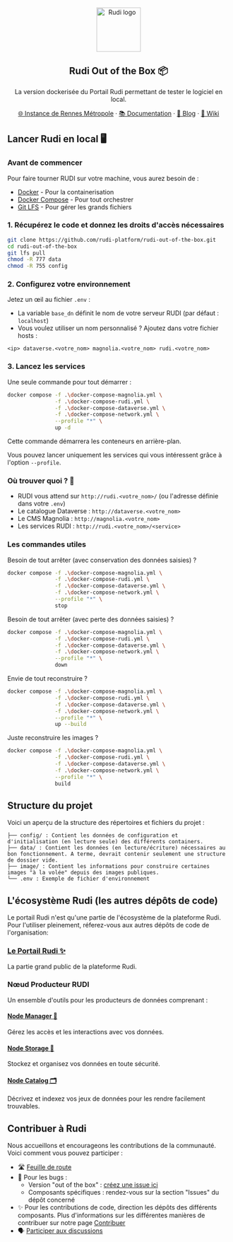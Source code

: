 <br>
<p align="center">
  <a href="https://rudi.rennesmetropole.fr/">
  <img src="https://blog.rudi.bzh/wp-content/uploads/2020/11/logo_bleu_orange.svg" width=100px alt="Rudi logo" />  </a>
</p>

<h2 align="center" >Rudi Out of the Box 📦</h3>
<p align="center">La version dockerisée du Portail Rudi permettant de tester le logiciel en local.</p>

<p align="center"><a href="https://rudi.rennesmetropole.fr/">🌐 Instance de Rennes Métropole</a> · <a href="https://doc.rudi.fr/">📚 Documentation</a> ·  <a href="https://blog.rudi.bzh/">📰 Blog</a> ·  <a href="https://rudi.fr/yeswiki">🔎 Wiki</a> </p>

</div>

## Lancer Rudi en local 🖥️

### Avant de commencer 

Pour faire tourner RUDI sur votre machine, vous aurez besoin de :
- [Docker](https://docs.docker.com/get-docker/) - Pour la containerisation
- [Docker Compose](https://docs.docker.com/compose/install/) - Pour tout orchestrer 
- [Git LFS](https://git-lfs.com/) - Pour gérer les grands fichiers

### 1. Récupérez le code et donnez les droits d'accès nécessaires

```bash
git clone https://github.com/rudi-platform/rudi-out-of-the-box.git
cd rudi-out-of-the-box
git lfs pull
chmod -R 777 data
chmod -R 755 config
```

### 2. Configurez votre environnement

Jetez un œil au fichier `.env` :
- La variable `base_dn` définit le nom de votre serveur RUDI (par défaut : `localhost`)
- Vous voulez utiliser un nom personnalisé ? Ajoutez dans votre fichier hosts :

```
<ip> dataverse.<votre_nom> magnolia.<votre_nom> rudi.<votre_nom>
```

### 3. Lancez les services

Une seule commande pour tout démarrer :

```bash
docker compose -f .\docker-compose-magnolia.yml \
               -f .\docker-compose-rudi.yml \
               -f .\docker-compose-dataverse.yml \
               -f .\docker-compose-network.yml \
               --profile "*" \
               up -d
```

Cette commande démarrera les conteneurs en arrière-plan.

Vous pouvez lancer uniquement les services qui vous intéressent grâce à l'option `--profile`. 

### Où trouver quoi ? 🔎

- RUDI vous attend sur `http://rudi.<votre_nom>/` (ou l'adresse définie dans votre `.env`)
- Le catalogue Dataverse : `http://dataverse.<votre_nom>`
- Le CMS Magnolia : `http://magnolia.<votre_nom>`
- Les services RUDI : `http://rudi.<votre_nom>/<service>`

### Les commandes utiles

Besoin de tout arrêter (avec conservation des données saisies) ?

```bash
docker compose -f .\docker-compose-magnolia.yml \
               -f .\docker-compose-rudi.yml \
               -f .\docker-compose-dataverse.yml \
               -f .\docker-compose-network.yml \
               --profile "*" \
               stop
```

Besoin de tout arrêter (avec perte des données saisies) ?

```bash
docker compose -f .\docker-compose-magnolia.yml \
               -f .\docker-compose-rudi.yml \
               -f .\docker-compose-dataverse.yml \
               -f .\docker-compose-network.yml \
               --profile "*" \
               down
```

Envie de tout reconstruire ?

```bash
docker compose -f .\docker-compose-magnolia.yml \
               -f .\docker-compose-rudi.yml \
               -f .\docker-compose-dataverse.yml \
               -f .\docker-compose-network.yml \
               --profile "*" \
               up --build
```

Juste reconstruire les images ?

```bash
docker compose -f .\docker-compose-magnolia.yml \
               -f .\docker-compose-rudi.yml \
               -f .\docker-compose-dataverse.yml \
               -f .\docker-compose-network.yml \
               --profile "*" \
               build
```


## Structure du projet

Voici un aperçu de la structure des répertoires et fichiers du projet :

```
├── config/ : Contient les données de configuration et d'initialisation (en lecture seule) des différents containers.
├── data/ : Contient les données (en lecture/écriture) nécessaires au bon fonctionnement. A terme, devrait contenir seulement une structure de dossier vide.
├── image/ : Contient les informations pour construire certaines images "à la volée" depuis des images publiques.
└── .env : Exemple de fichier d'environnement
```


## L'écosystème Rudi (les autres dépôts de code)

Le portail Rudi n'est qu'une partie de l'écosystème de la plateforme Rudi. Pour l'utiliser pleinement, réferez-vous aux autres dépôts de code de l'organisation:

### [Le Portail Rudi ✨](https://github.com/rudi-platform/rudi-portal)

La partie grand public de la plateforme Rudi.

### Nœud Producteur RUDI 

Un ensemble d'outils pour les producteurs de données comprenant :

#### [Node Manager 👀](https://github.com/rudi-platform/rudi-node-manager)

Gérez les accès et les interactions avec vos données.

#### [Node Storage 💽](https://github.com/rudi-platform/rudi-node-storage)

Stockez et organisez vos données en toute sécurité.

#### [Node Catalog 🗂️](https://github.com/rudi-platform/rudi-node-catalog)
Décrivez et indexez vos jeux de données pour les rendre facilement trouvables.

## Contribuer à Rudi

Nous accueillons et encourageons les contributions de la communauté. Voici comment vous pouvez participer :
- 🛣️ [Feuille de route](https://github.com/orgs/rudi-platform/projects/2)
- 🐞 Pour les bugs :
  - Version "out of the box" : [créez une issue ici](https://github.com/rudi-platform/rudi-out-of-the-box/issues)
  - Composants spécifiques : rendez-vous sur la section "Issues" du dépôt concerné
- ✨ Pour les contributions de code, direction les dépôts des différents composants. Plus d'informations sur les différentes manières de contribuer sur notre page [Contribuer](https://github.com/rudi-platform/.github/blob/main/CONTRIBUTING.md)
- 🗣️ [Participer aux discussions](https://github.com/orgs/rudi-platform/discussions)

